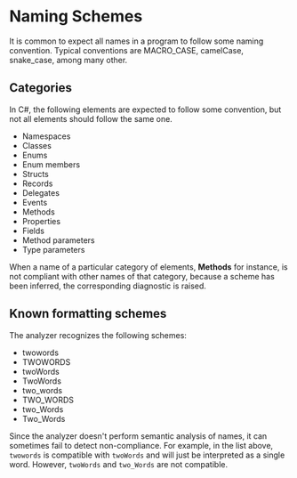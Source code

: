 # Naming Schemes

It is common to expect all names in a program to follow some naming convention. Typical conventions are MACRO_CASE, camelCase, snake_case, among many other.

## Categories

In C#, the following elements are expected to follow some convention, but not all elements should follow the same one.

+ Namespaces
+ Classes
+ Enums
+ Enum members
+ Structs
+ Records
+ Delegates
+ Events
+ Methods
+ Properties
+ Fields
+ Method parameters
+ Type parameters

When a name of a particular category of elements, **Methods** for instance, is not compliant with other names of that category, because a scheme has been inferred, the corresponding diagnostic is raised.

## Known formatting schemes

The analyzer recognizes the following schemes:

+ twowords
+ TWOWORDS
+ twoWords
+ TwoWords
+ two_words
+ TWO_WORDS
+ two_Words
+ Two_Words

Since the analyzer doesn't perform semantic analysis of names, it can sometimes fail to detect non-compliance. For example, in the list above, `twowords` is compatible with `twoWords` and will just be interpreted as a single word. However, `twoWords` and `two_Words` are not compatible.
    
